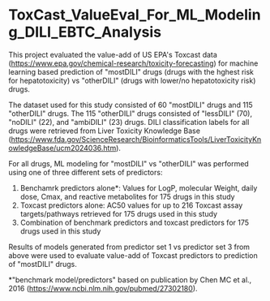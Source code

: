 # ToxCast_ValueEval_For_ML_Modeling_DILI_EBTC_Analysis

This project evaluated the value-add of US EPA's Toxcast data (https://www.epa.gov/chemical-research/toxicity-forecasting) for machine learning based prediction of "mostDILI" drugs (drugs with the hghest risk for hepatotoxicity) vs "otherDILI" (drugs with lower/no hepatotoxicity risk) drugs.

The dataset used for this study consisted of 60 "mostDILI" drugs and 115 "otherDILI" drugs. The 115 "otherDILI" drugs consisted of "lessDILI" (70), "noDILI" (22), and "ambiDILI" (23) drugs. DILI classification labels for all drugs were retrieved from Liver Toxicity Knowledge Base (https://www.fda.gov/ScienceResearch/BioinformaticsTools/LiverToxicityKnowledgeBase/ucm2024036.htm).

For all drugs, ML modeling for "mostDILI" vs "otherDILI" was performed using one of three different sets of predictors:
1. Benchamrk predictors alone*: Values for LogP, molecular Weight, daily dose, Cmax, and reactive metabolites for 175 drugs in this study
2. Toxcast predictors alone: AC50 values for up to 216 Toxcast assay targets/pathways retrieved for 175 drugs used in this study
3. Combination of benchmark predictors and toxcast predictors for 175 drugs used in this study

Results of models generated from predictor set 1 vs predictor set 3 from above were used to evaluate value-add of Toxcast predictors to prediction of "mostDILI" drugs. 



*"benchmark model/predictors" based on publication by 
Chen MC et al., 2016 (https://www.ncbi.nlm.nih.gov/pubmed/27302180).
